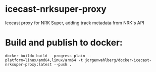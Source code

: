 # icecast-nrksuper-proxy
Icecast proxy for NRK Super, adding track metadata from NRK's API

# Build and publish to docker:

```
docker buildx build --progress plain --platform=linux/amd64,linux/arm64 -t jorgenwahlberg/docker-icecast-nrksuper-proxy:latest --push .
```

